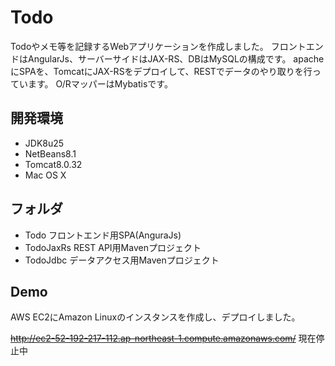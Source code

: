 # Todo
Todoやメモ等を記録するWebアプリケーションを作成しました。
フロントエンドはAngularJs、サーバーサイドはJAX-RS、DBはMySQLの構成です。
apacheにSPAを、TomcatにJAX-RSをデプロイして、RESTでデータのやり取りを行っています。
O/RマッパーはMybatisです。

## 開発環境

* JDK8u25
* NetBeans8.1
* Tomcat8.0.32
* Mac OS X

## フォルダ

* Todo フロントエンド用SPA(AnguraJs)
* TodoJaxRs REST API用Mavenプロジェクト
* TodoJdbc データアクセス用Mavenプロジェクト


## Demo

AWS EC2にAmazon Linuxのインスタンスを作成し、デプロイしました。

~~http://ec2-52-192-217-112.ap-northeast-1.compute.amazonaws.com/~~
現在停止中
